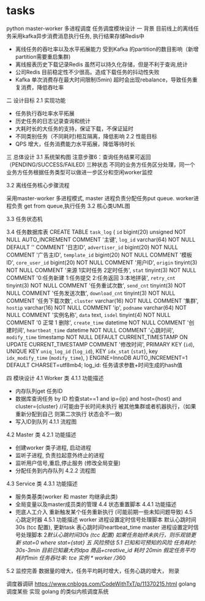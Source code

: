 # tasks
python master-worker 多进程调度
任务调度模块设计
一 背景
目前线上的离线任务采用kafka异步消费消息执行任务, 执行结果存储Redis中
- 离线任务的吞吐率以及水平拓展能力 受到Kafka 的partition的数目影响（新增partition需要重启集群)
- 离线报表历史下载记录Redis 虽然可以持久化存储，但是不利于查询,统计
- 公司Redis 目前稳定性不少很高。造成下载任务的抖动性失败
- Kafka 单次消费存在最大时间限制(5min) 超时会出现rebalance，导致任务重复消费，降低吞吐率

二 设计目标
2.1 实现功能
- 任务执行吞吐率水平拓展
- 历史任务的日志记录查询和统计
- 大耗时长的大任务的支持，保证下载，不保证延时
- 不同类别任务（不同耗时)相互隔离，降低影响
2.2 性能目标
- QPS 增大，任务消费能力水平拓展，降低等待时长

三 总体设计
3.1 系统架构图
注意步骤6：查询任务结果可返回（PENDING/SUCCESS/FAILED) 三种状态
不同的业务方任务区分处理，同一个业务方任务根据任务类型可以做进一步区分和空闲worker监控


 
3.2 离线任务核心步骤流程



采用master-worker 多进程模式, master 进程负责分配任务put queue. worker进程负责 get from queue,执行任务
3.2 核心类UML图

3.3 任务状态机

3.4 任务数据库表
CREATE TABLE `task_log` (
  `id` bigint(20) unsigned NOT NULL AUTO_INCREMENT COMMENT '主键',
  `log_id` varchar(64) NOT NULL DEFAULT '' COMMENT '日志ID',
  `advertiser_id` bigint(20) NOT NULL COMMENT '广告主ID',
  `template_id` bigint(20) NOT NULL COMMENT '模板ID',
  `core_user_id` bigint(20) NOT NULL COMMENT '用户ID',
  `origin` tinyint(3) NOT NULL COMMENT '来源 1实时任务 2定时任务',
  `stat` tinyint(3) NOT NULL COMMENT '0:任务新建 1:任务提交 2:任务返回 3:本地拼装',
  `retry_cnt` tinyint(3) NOT NULL COMMENT '任务重试次数',
  `send_cnt` tinyint(3) NOT NULL COMMENT '任务发送次数',
  `download_cnt` tinyint(3) NOT NULL COMMENT '任务下载次数',
  `cluster` varchar(16) NOT NULL COMMENT '集群',
  `hostip` varchar(16) NOT NULL COMMENT 'ip',
  `podname` varchar(64) NOT NULL COMMENT '实例名称',
  `data` text,
  `isdel` tinyint(4) NOT NULL COMMENT '0 正常 1 删除',
  `create_time` datetime NOT NULL COMMENT '创建时间',
  `heartbeat_time` datetime NOT NULL COMMENT '心跳时间',
  `modify_time` timestamp NOT NULL DEFAULT CURRENT_TIMESTAMP ON UPDATE CURRENT_TIMESTAMP COMMENT '修改时间',
  PRIMARY KEY (`id`),
  UNIQUE KEY `uniq_log_id` (`log_id`),
  KEY `idx_stat` (`stat`),
  key `idx_modify_time` (`modify_time`),
) ENGINE=InnoDB AUTO_INCREMENT=1 DEFAULT CHARSET=utf8mb4;
log_id: 任务请求参数+时间生成的hash值

四 模块设计
4.1  Worker 类
4.1.1 功能描述
- 内存队列get 任务ID
- 数据库查询任务 by ID 检查stat==1 and ip={ip} and host={host} and cluster={cluster} //可能由于长时间未执行 被其他集群或者机器执行，（如果重新分配到自己 则第二次执行 状态会不一致) 
- 写入ID到队列
4.1.1 流程图

4.2 Master 类
4.2.1 功能描述
- 创建worker 类子进程, 启动进程
- 监听子进程, 负责拉起意外终止的进程
- 监听用户信号,重启,停止服务 (修改全局变量)
- 分配任务到内存队列
4.2.2 流程图

4.3 Service 类
4.3.1 功能描述
- 服务类基类(worker 和 master 均继承此类)
- 全局变量以及master成员类的管理
4.4 状态重置脚本
4.4.1 功能描述
- 兜底人工介入 重新触发某个任务重新执行 (可能前期一些未知问题导致)
4.5 心跳定时器
4.5.1 功能描述
   worker 进程设置定时信号处理脚本 默认心跳时间30s (tcc 配置), 更新task 表心跳时间heartbeat_time
   master 进程设置定时信号处理脚本 2*默认心跳时间30s (tcc 配置) 如果任务始终未执行，则乐观锁更    新 stat=0 where stat={stat} 
五 风险预估
5.1 已知和可预知的风险
任务耗时: 30s-3min 目前已知最大的dpa 商品+creative_id 耗时 20min
假定任务平均耗时1min
任务吞吐率: tce 实例 * worker /3*60

5.2 监控完善
 数据量的增大，任务平均耗时增大，任务心跳的增大，
附录

调度器调研 
https://www.cnblogs.com/CodeWithTxT/p/11370215.html golang 调度某些
实现 golang 的类似内核调度系统


